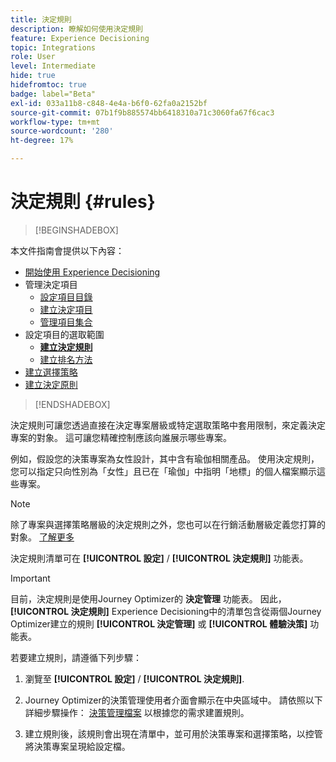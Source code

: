 ```yaml
---
title: 決定規則
description: 瞭解如何使用決定規則
feature: Experience Decisioning
topic: Integrations
role: User
level: Intermediate
hide: true
hidefromtoc: true
badge: label="Beta"
exl-id: 033a11b8-c848-4e4a-b6f0-62fa0a2152bf
source-git-commit: 07b1f9b885574bb6418310a71c3060fa67f6cac3
workflow-type: tm+mt
source-wordcount: '280'
ht-degree: 17%

---
```


# 決定規則 {#rules}

>[!BEGINSHADEBOX]

本文件指南會提供以下內容：

* [開始使用 Experience Decisioning](gs-experience-decisioning.md)
* 管理決定項目
   * [設定項目目錄](catalogs.md)
   * [建立決定項目](items.md)
   * [管理項目集合](collections.md)
* 設定項目的選取範圍
   * **[建立決定規則](rules.md)**
   * [建立排名方法](ranking.md)
* [建立選擇策略](selection-strategies.md)
* [建立決定原則](create-decision.md)

>[!ENDSHADEBOX]

決定規則可讓您透過直接在決定專案層級或特定選取策略中套用限制，來定義決定專案的對象。 這可讓您精確控制應該向誰展示哪些專案。

例如，假設您的決策專案為女性設計，其中含有瑜伽相關產品。 使用決定規則，您可以指定只向性別為「女性」且已在「瑜伽」中指明「地標」的個人檔案顯示這些專案。

>[!NOTE]
>
>除了專案與選擇策略層級的決定規則之外，您也可以在行銷活動層級定義您打算的對象。 [了解更多](../campaigns/create-campaign.md#audience)


決定規則清單可在 **[!UICONTROL 設定]** / **[!UICONTROL 決定規則]** 功能表。

<!--![](assets/decision-rules-list.png)-->

>[!IMPORTANT]
>
>目前，決定規則是使用Journey Optimizer的 **決定管理** 功能表。 因此， **[!UICONTROL 決定規則]** Experience Decisioning中的清單包含從兩個Journey Optimizer建立的規則 **[!UICONTROL 決定管理]** 或 **[!UICONTROL 體驗決策]** 功能表。

若要建立規則，請遵循下列步驟：

1. 瀏覽至 **[!UICONTROL 設定]** / **[!UICONTROL 決定規則]**.
1. Journey Optimizer的決策管理使用者介面會顯示在中央區域中。 請依照以下詳細步驟操作： [決策管理檔案](../offers/offer-library/creating-decision-rules.md) 以根據您的需求建置規則。

1. 建立規則後，該規則會出現在清單中，並可用於決策專案和選擇策略，以控管將決策專案呈現給設定檔。
